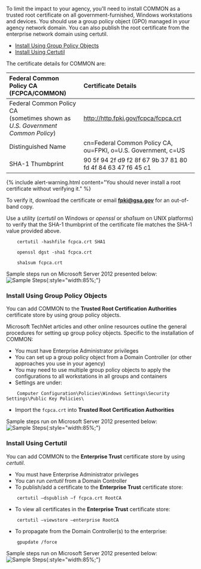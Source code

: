 To limit the impact to your agency, you'll need to install COMMON as a trusted root certificate on all government-furnished, Windows workstations and devices.  You should use a group policy object (GPO) managed in your agency network domain.   You can also publish the root certificate from the enterprise network domain using certutil. 

- [Install Using Group Policy Objects](#install-using-group-policy-objects)
- [Install Using Certutil](#install-using-certutil)

The certificate details for COMMON are:  

| **Federal Common Policy CA (FCPCA/COMMON)**  | **Certificate Details**                             |
| :--------  | :-------------------------------     |
| Federal Common Policy CA<br>(sometimes shown as _U.S. Government Common Policy_) | http://http.fpki.gov/fcpca/fcpca.crt |
| Distinguished Name | cn=Federal Common Policy CA, ou=FPKI, o=U.S. Government, c=US |
| SHA-1 Thumbprint | 90 5f 94 2f d9 f2 8f 67 9b 37 81 80 fd 4f 84 63 47 f6 45 c1 |

{% include alert-warning.html content="You should never install a root certificate without verifying it." %} 

To verify it, download the certificate or email **fpki@gsa.gov** for an out-of-band copy.  

Use a utility (_certutil_ on Windows or _openssl_ or _sha1sum_ on UNIX platforms) to verify that the SHA-1 thumbprint of the certificate file matches the SHA-1 value provided above.  

``` 
	certutil -hashfile fcpca.crt SHA1
```

```	
	openssl dgst -sha1 fcpca.crt
```

```	
	sha1sum fcpca.crt
```

Sample steps run on Microsoft Server 2012 presented below:
![Sample Steps]({{site.baseurl}}/img/verify.gif){:style="width:85%;"}


### Install Using Group Policy Objects

You can add COMMON to the **Trusted Root Certification Authorities** certificate store by using group policy objects.  

Microsoft TechNet articles and other online resources outline the general procedures for setting up group policy objects.  Specific to the installation of COMMON: 

- You must have Enterprise Administrator privileges
- You can set up a group policy object from a Domain Controller (or other approaches you use in your agency)
- You may need to use multiple group policy objects to apply the configurations to all workstations in all groups and containers
- Settings are under:

```
	Computer Configuration\Policies\Windows Settings\Security Settings\Public Key Policies\
```

- Import the `fcpca.crt` into **Trusted Root Certification Authorities**

Sample steps run on Microsoft Server 2012 presented below:
![Sample Steps]({{site.baseurl}}/img/gpo.gif){:style="width:85%;"}


### Install Using Certutil

You can add COMMON to the **Enterprise Trust** certificate store by using _certutil_.

- You must have Enterprise Administrator privileges
- You can run _certutil_ from a Domain Controller 
- To publish/add a certificate to the **Enterprise Trust** certificate store:

```
	certutil –dspublish –f fcpca.crt RootCA
```

- To view all certificates in the **Enterprise Trust** certificate store:

```
	certutil –viewstore –enterprise RootCA
```

- To propagate from the Domain Controller(s) to the enterprise:

```
	gpupdate /force
```

Sample steps run on Microsoft Server 2012 presented below:
![Sample Steps]({{site.baseurl}}/img/certutil.gif){:style="width:85%;"}
